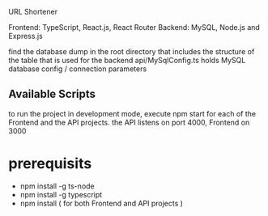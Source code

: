 URL Shortener

Frontend: TypeScript, React.js, React Router
Backend: MySQL, Node.js and Express.js

find the database dump in the root directory that includes the structure of the table that is used for the backend
api/MySqlConfig.ts holds MySQL database config / connection parameters


## Available Scripts
to run the project in development mode, execute npm start for each of the Frontend and the API projects.
the API listens on port 4000, Frontend on 3000

# prerequisits 
- npm install -g ts-node
- npm install -g typescript
- npm install ( for both Frontend and API projects )
